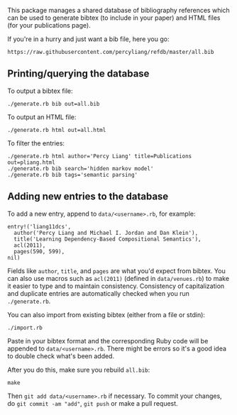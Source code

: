 This package manages a shared database of bibliography references which can be
used to generate bibtex (to include in your paper) and HTML files (for
your publications page).

If you're in a hurry and just want a bib file, here you go:

    https://raw.githubusercontent.com/percyliang/refdb/master/all.bib

## Printing/querying the database

To output a bibtex file:

    ./generate.rb bib out=all.bib

To output an HTML file:

    ./generate.rb html out=all.html

To filter the entries:

    ./generate.rb html author='Percy Liang' title=Publications out=pliang.html
    ./generate.rb bib search='hidden markov model'
    ./generate.rb bib tags='semantic parsing'

## Adding new entries to the database

To add a new entry, append to `data/<username>.rb`, for example:

    entry!('liang11dcs',
      author('Percy Liang and Michael I. Jordan and Dan Klein'),
      title('Learning Dependency-Based Compositional Semantics'),
      acl(2011),
      pages(590, 599),
    nil)

Fields like `author`, `title`, and `pages` are what you'd expect from bibtex.
You can also use macros such as `acl(2011)` (defined in `data/venues.rb`) to
make it easier to type and to maintain consistency.  Consistency of
capitalization and duplicate entries are automatically checked when you run
`./generate.rb`.

You can also import from existing bibtex (either from a file or stdin):

    ./import.rb

Paste in your bibtex format and the corresponding Ruby code will be appended to
`data/<username>.rb`.  There might be errors so it's a good idea to double check
what's been added.

After you do this, make sure you rebuild `all.bib`:

    make

Then `git add data/<username>.rb` if necessary.  To commit your changes, do
`git commit -am "add"`, `git push` or make a pull request.
